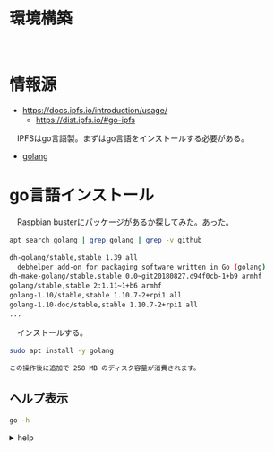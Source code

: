 # 環境構築

　

<!-- more -->

# 情報源

* https://docs.ipfs.io/introduction/usage/
	* https://dist.ipfs.io/#go-ipfs

　IPFSはgo言語製。まずはgo言語をインストールする必要がある。

* [golang](https://golang.org/doc/install)

# go言語インストール

　Raspbian busterにパッケージがあるか探してみた。あった。

```sh
apt search golang | grep golang | grep -v github
```
```sh
dh-golang/stable,stable 1.39 all
  debhelper add-on for packaging software written in Go (golang)
dh-make-golang/stable,stable 0.0~git20180827.d94f0cb-1+b9 armhf
golang/stable,stable 2:1.11~1+b6 armhf
golang-1.10/stable,stable 1.10.7-2+rpi1 all
golang-1.10-doc/stable,stable 1.10.7-2+rpi1 all
...
```

　インストールする。

```sh
sudo apt install -y golang
```
```sh
この操作後に追加で 258 MB のディスク容量が消費されます。
```

## ヘルプ表示

```sh
go -h
```
<details><summary>help</summary>
```sh
Go is a tool for managing Go source code.

Usage:

	go <command> [arguments]

The commands are:

	bug         start a bug report
	build       compile packages and dependencies
	clean       remove object files and cached files
	doc         show documentation for package or symbol
	env         print Go environment information
	fix         update packages to use new APIs
	fmt         gofmt (reformat) package sources
	generate    generate Go files by processing source
	get         download and install packages and dependencies
	install     compile and install packages and dependencies
	list        list packages or modules
	mod         module maintenance
	run         compile and run Go program
	test        test packages
	tool        run specified go tool
	version     print Go version
	vet         report likely mistakes in packages

Use "go help <command>" for more information about a command.

Additional help topics:

	buildmode   build modes
	c           calling between Go and C
	cache       build and test caching
	environment environment variables
	filetype    file types
	go.mod      the go.mod file
	gopath      GOPATH environment variable
	gopath-get  legacy GOPATH go get
	goproxy     module proxy protocol
	importpath  import path syntax
	modules     modules, module versions, and more
	module-get  module-aware go get
	packages    package lists and patterns
	testflag    testing flags
	testfunc    testing functions

Use "go help <topic>" for more information about that topic.
```
</details>

## バージョン確認

```sh
$ go version
go version go1.11.6 linux/arm
```

## 環境変数のセット

　go1.8以降はデフォルト値があるらしい。変更したいなら以下のように。今回はいじらずそのまま。確認したら`$HOME/go`なんてなかったんだが？

* https://github.com/golang/go/wiki/SettingGOPATH

~/.bash_profile
```sh
export GOROOT=$HOME/go
export GOPATH=$HOME/go/goroot
export PATH=$PATH:$HOME/go/bin
```

## go言語でハローワールド

　ソースコードを書く。

a.go
```sh
package main
import "fmt"
func main() {
    fmt.Printf("hello, world\n")
}
```

　実行する。

```sh
go run a.go
```

　結果。OK！

```sh
hello, world
```

# IPFSインストール

　やっと本題。

* https://docs.ipfs.io/introduction/usage/
	* https://dist.ipfs.io/#go-ipfs
		* https://dist.ipfs.io/go-ipfs/v0.4.23/go-ipfs_v0.4.23_linux-arm.tar.gz

```sh
wget https://dist.ipfs.io/go-ipfs/v0.4.23/go-ipfs_v0.4.23_linux-arm.tar.gz
tar xvzf go-ipfs_v0.4.23_linux-arm.tar.gz
cd go-ipfs
sudo ./install.sh
```

　なんか出た。`/usr/local/bin`に移動されたんだってよ。

```sh
Moved ./ipfs to /usr/local/bin
```

　インストールされたか確認。

```sh
$ which ipfs
/usr/local/bin/ipfs
```

```sh
$ ipfs version
ipfs version 0.4.23
```

　OK！

<details><summary>失敗</summary>
　じつは最初、間違ってLinux 32bit版を選択してしまい失敗した。以下、そのログ。

* https://dist.ipfs.io/go-ipfs/v0.4.23/go-ipfs_v0.4.23_linux-386.tar.gz

```sh
wget https://dist.ipfs.io/go-ipfs/v0.4.23/go-ipfs_v0.4.23_linux-386.tar.gz
tar xvzf go-ipfs_v0.4.23_linux-386.tar.gz
cd go-ipfs
sudo ./install.sh
```

```sh
Moved ./ipfs to /usr/local/bin
```

　インストールされたか確認。

```sh
$ which ipfs
/usr/local/bin/ipfs
```

　あるぇ？　エラーだよ？

```sh
$ ipfs version
bash: /usr/local/bin/ipfs: バイナリファイルを実行できません: 実行形式エラー
```

　アンインストールできねぇ……。

```sh
$ sudo ./uninstall.sh
sudo: ./uninstall.sh: コマンドが見つかりません
$ ./uninstall.sh
bash: ./uninstall.sh: そのようなファイルやディレクトリはありません
```

　でもこの後`ARM`版をダウンロードしてそのまま`./install.sh`したら成功した。

</details>

# ipfs-update

　IPFS更新ツール。

* https://dist.ipfs.io/#ipfs-update
	* https://dist.ipfs.io/ipfs-update/v1.5.3/ipfs-update_v1.5.3_linux-arm.tar.gz

```sh
wget https://dist.ipfs.io/ipfs-update/v1.5.3/ipfs-update_v1.5.3_linux-arm.tar.gz
tar xvzf ipfs-update_v1.5.3_linux-arm.tar.gz
cd ipfs-update
sudo ./install.sh
```
```sh
installed /usr/local/bin/ipfs-update
```

　インストールされたか確認。

```sh
$ which ipfs-update
/usr/local/bin/ipfs-update
```

```sh
$ ipfs-update version
v0.4.23
```

　OK！

# リポジトリ初期化

　まだあるんかい！

```sh
ipfs init
```
```sh
initializing IPFS node at /home/pi/.ipfs
generating 2048-bit RSA keypair...done
peer identity: QmcdBcqUeW1ESMZrU7pgU6HFwSeqTSMBJ9e7ihZcBYPniH
to get started, enter:

	ipfs cat /ipfs/QmS4ustL54uo8FzR9455qaxZwuMiUhyvMcX9Ba8nUH4uVv/readme

```

　出てきたコマンドをそのまま以下のように叩く。

```sh
ipfs cat /ipfs/QmS4ustL54uo8FzR9455qaxZwuMiUhyvMcX9Ba8nUH4uVv/readme
```

![ipfs init](20200204175250_env_ipfs_init.png)

```sh
Hello and Welcome to IPFS!

██╗██████╗ ███████╗███████╗
██║██╔══██╗██╔════╝██╔════╝
██║██████╔╝█████╗  ███████╗
██║██╔═══╝ ██╔══╝  ╚════██║
██║██║     ██║     ███████║
╚═╝╚═╝     ╚═╝     ╚══════╝

If you're seeing this, you have successfully installed
IPFS and are now interfacing with the ipfs merkledag!

 -------------------------------------------------------
| Warning:                                              |
|   This is alpha software. Use at your own discretion! |
|   Much is missing or lacking polish. There are bugs.  |
|   Not yet secure. Read the security notes for more.   |
 -------------------------------------------------------

Check out some of the other files in this directory:

  ./about
  ./help
  ./quick-start     <-- usage examples
  ./readme          <-- this file
  ./security-notes
```

# 公開する

* https://docs.ipfs.io/introduction/usage/

# 参考

* https://medium.com/@yuyasugano/ipfs%E3%82%B2%E3%83%BC%E3%83%88%E3%82%A6%E3%82%A7%E3%82%A4%E6%A7%8B%E7%AF%89%E3%81%A8%E9%81%8B%E7%94%A8-e57b5ad1e830

# 対象環境

* <time datetime="2020-02-04T17:52:50+0900" title="実施日">2020-02-04</time>
* [Raspbierry pi](https://ja.wikipedia.org/wiki/Raspberry_Pi) 4 Model B
* [Raspbian buster](https://ja.wikipedia.org/wiki/Raspbian) 10.0 2019-09-26 [※](http://ytyaru.hatenablog.com/entry/2019/12/25/222222)
* [bash](https://ja.wikipedia.org/wiki/Bash) 5.0.3(1)-release

```sh
$ uname -a
Linux raspberrypi 4.19.75-v7l+ #1270 SMP Tue Sep 24 18:51:41 BST 2019 armv7l GNU/Linux
```
